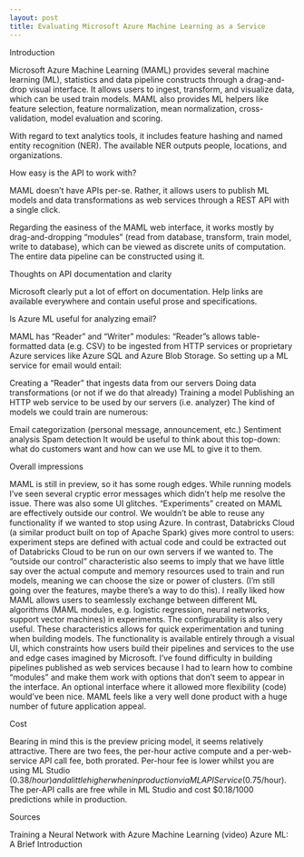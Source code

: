 ```yaml
---
layout: post
title: Evaluating Microsoft Azure Machine Learning as a Service
---
```


Introduction

Microsoft Azure Machine Learning (MAML) provides several machine learning (ML), statistics and data pipeline constructs through a drag-and-drop visual interface. It allows users to ingest, transform, and visualize data, which can be used train models. MAML also provides ML helpers like feature selection, feature normalization, mean normalization, cross-validation, model evaluation and scoring.

With regard to text analytics tools, it includes feature hashing and named entity recognition (NER). The available NER outputs people, locations, and organizations.

How easy is the API to work with?

MAML doesn’t have APIs per-se. Rather, it allows users to publish ML models and data transformations as web services through a REST API with a single click.

Regarding the easiness of the MAML web interface, it works mostly by drag-and-dropping “modules” (read from database, transform, train model, write to database), which can be viewed as discrete units of computation. The entire data pipeline can be constructed using it.

Thoughts on API documentation and clarity

Microsoft clearly put a lot of effort on documentation. Help links are available everywhere and contain useful prose and specifications.


Is Azure ML useful for analyzing email?

MAML has “Reader” and “Writer” modules: “Reader”s allows table-formatted data (e.g. CSV) to be ingested from HTTP services or proprietary Azure services like Azure SQL and Azure Blob Storage. So setting up a ML service for email would entail:

Creating a “Reader” that ingests data from our servers
Doing data transformations (or not if we do that already)
Training a model
Publishing an HTTP web service to be used by our servers (i.e. analyzer)
The kind of models we could train are numerous:

Email categorization (personal message, announcement, etc.)
Sentiment analysis
Spam detection
It would be useful to think about this top-down: what do customers want and how can we use ML to give it to them.

Overall impressions

MAML is still in preview, so it has some rough edges. While running models I’ve seen several cryptic error messages which didn’t help me resolve the issue. There was also some UI glitches.
“Experiments” created on MAML are effectively outside our control. We wouldn’t be able to reuse any functionality if we wanted to stop using Azure. In contrast, Databricks Cloud (a similar product built on top of Apache Spark) gives more control to users: experiment steps are defined with actual code and could be extracted out of Databricks Cloud to be run on our own servers if we wanted to.
The “outside our control” characteristic also seems to imply that we have little say over the actual compute and memory resources used to train and run models, meaning we can choose the size or power of clusters. (I’m still going over the features, maybe there’s a way to do this).
I really liked how MAML allows users to seamlessly exchange between different ML algorithms (MAML modules, e.g. logistic regression, neural networks, support vector machines) in experiments. The configurability is also very useful. These characteristics allows for quick experimentation and tuning when building models.
The functionality is available entirely through a visual UI, which constraints how users build their pipelines and services to the use and edge cases imagined by Microsoft. I’ve found difficulty in building pipelines published as web services because I had to learn how to combine “modules” and make them work with options that don’t seem to appear in the interface. An optional interface where it allowed more flexibility (code) would’ve been nice.
MAML feels like a very well done product with a huge number of future application appeal.

Cost

Bearing in mind this is the preview pricing model, it seems relatively attractive. There are two fees, the per-hour active compute and a per-web-service API call fee, both prorated. Per-hour fee is lower whilst you are using ML Studio ($0.38/hour) and a little higher when in production via ML API Service ($0.75/hour). The per-API calls are free while in ML Studio and cost $0.18/1000 predictions while in production.

Sources

Training a Neural Network with Azure Machine Learning (video)
Azure ML: A Brief Introduction
